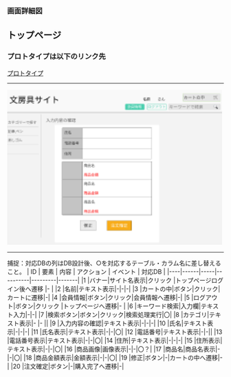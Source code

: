 ### 画面詳細図
## トップページ
### プロトタイプは以下のリンク先
[プロトタイプ](https://www.figma.com/file/ZBReba9UB4XT2DDuA352MB/文房具サイト?node-id=0%3A1)
*****
<img src="./img/入力内容の確認.png" width="500">

*****
捕捉：対応DBの列はDB設計後、○を対応するテーブル・カラム名に差し替えること。
| ID | 要素 | 内容 | アクション | イベント | 対応DB |
|----|------|-----|----------|---------|-------|
|1   |バナー|サイト名表示|クリック     |トップページログイン後へ遷移        |-      |
|2   |名前|テキスト表示|-|-|-|
|3   |カートの中|ボタン|クリック|カートに遷移|-|
|4   |会員情報|ボタン|クリック|会員情報へ遷移|-|
|5   |ログアウト|ボタン|クリック   |トップページへ遷移|-      |
|6   |キーワード検索|入力欄|テキスト入力|-|-|
|7   |検索ボタン|ボタン|クリック|検索処理実行|〇|
|8   |カテゴリ|テキスト表示|-       |-       ||
|9   |入力内容の確認|テキスト表示|-|-|-|
|10  |氏名|テキスト表示|-|-|-|
|11  |氏名表示|テキスト表示|-|-|〇|
|12  |電話番号|テキスト表示|-|-||
|13  |電話番号表示|テキスト表示|-|-|〇|
|14  |住所|テキスト表示|-|-|-|
|15  |住所表示|テキスト表示|-|-|〇|
|16  |商品画像|画像表示|-|-|〇？|
|17  |商品名|商品名表示|-|-|〇|
|18  |商品金額表示|金額表示|-|-|〇|
|19  |修正|ボタン|-|カートの中へ遷移|-|
|20  |注文確定|ボタン|-|購入完了へ遷移|-|



